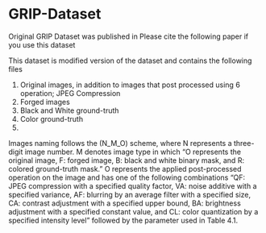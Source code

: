 # GRIP-Dataset
Original GRIP Dataset was published in
Please cite the following paper if you use this dataset 

This dataset is modified version of the dataset and contains the following files
1. Original images, in addition to images that post processed using 6 operation; JPEG Compression 
3. Forged images 
4. Black and White ground-truth 
5. Color ground-truth
6.

Images naming follows the (N_M_O) scheme, where N represents a three-digit image number. M denotes image type in which “O represents the original image, F: forged image, B: black and white binary mask, and R: colored ground-truth mask.” O represents the applied post-processed operation on the image and has one of the following combinations “QF: JPEG compression with a specified quality factor, VA: noise additive with a specified variance, AF: blurring by an average filter with a specified size, CA: contrast adjustment with a specified upper bound, BA: brightness adjustment with a specified constant value, and CL: color quantization by a specified intensity level” followed by the parameter used in Table ‎4.1. 